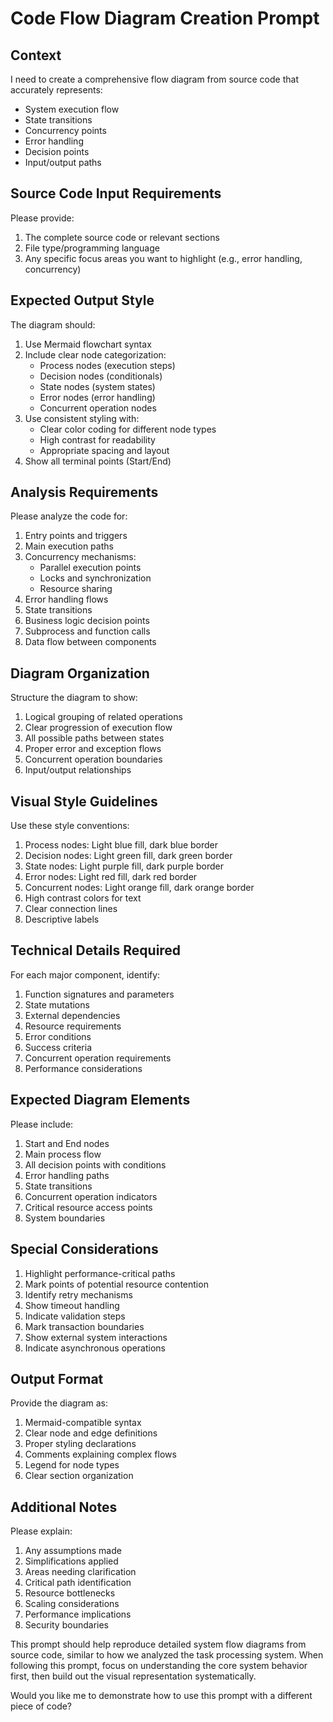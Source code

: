 # Code Flow Diagram Creation Prompt

## Context
I need to create a comprehensive flow diagram from source code that accurately represents:
- System execution flow
- State transitions
- Concurrency points
- Error handling
- Decision points
- Input/output paths

## Source Code Input Requirements
Please provide:
1. The complete source code or relevant sections
2. File type/programming language
3. Any specific focus areas you want to highlight (e.g., error handling, concurrency)

## Expected Output Style
The diagram should:
1. Use Mermaid flowchart syntax
2. Include clear node categorization:
   - Process nodes (execution steps)
   - Decision nodes (conditionals)
   - State nodes (system states)
   - Error nodes (error handling)
   - Concurrent operation nodes
3. Use consistent styling with:
   - Clear color coding for different node types
   - High contrast for readability
   - Appropriate spacing and layout
4. Show all terminal points (Start/End)

## Analysis Requirements
Please analyze the code for:
1. Entry points and triggers
2. Main execution paths
3. Concurrency mechanisms:
   - Parallel execution points
   - Locks and synchronization
   - Resource sharing
4. Error handling flows
5. State transitions
6. Business logic decision points
7. Subprocess and function calls
8. Data flow between components

## Diagram Organization
Structure the diagram to show:
1. Logical grouping of related operations
2. Clear progression of execution flow
3. All possible paths between states
4. Proper error and exception flows
5. Concurrent operation boundaries
6. Input/output relationships

## Visual Style Guidelines
Use these style conventions:
1. Process nodes: Light blue fill, dark blue border
2. Decision nodes: Light green fill, dark green border
3. State nodes: Light purple fill, dark purple border
4. Error nodes: Light red fill, dark red border
5. Concurrent nodes: Light orange fill, dark orange border
6. High contrast colors for text
7. Clear connection lines
8. Descriptive labels

## Technical Details Required
For each major component, identify:
1. Function signatures and parameters
2. State mutations
3. External dependencies
4. Resource requirements
5. Error conditions
6. Success criteria
7. Concurrent operation requirements
8. Performance considerations

## Expected Diagram Elements
Please include:
1. Start and End nodes
2. Main process flow
3. All decision points with conditions
4. Error handling paths
5. State transitions
6. Concurrent operation indicators
7. Critical resource access points
8. System boundaries

## Special Considerations
1. Highlight performance-critical paths
2. Mark points of potential resource contention
3. Identify retry mechanisms
4. Show timeout handling
5. Indicate validation steps
6. Mark transaction boundaries
7. Show external system interactions
8. Indicate asynchronous operations

## Output Format
Provide the diagram as:
1. Mermaid-compatible syntax
2. Clear node and edge definitions
3. Proper styling declarations
4. Comments explaining complex flows
5. Legend for node types
6. Clear section organization

## Additional Notes
Please explain:
1. Any assumptions made
2. Simplifications applied
3. Areas needing clarification
4. Critical path identification
5. Resource bottlenecks
6. Scaling considerations
7. Performance implications
8. Security boundaries

This prompt should help reproduce detailed system flow diagrams from source code, similar to how we analyzed the task processing system. When following this prompt, focus on understanding the core system behavior first, then build out the visual representation systematically.

Would you like me to demonstrate how to use this prompt with a different piece of code?
